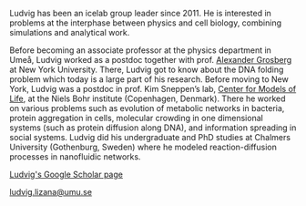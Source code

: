 Ludvig has been an icelab group leader since 2011. He is interested in problems at the interphase between physics and cell biology, combining simulations and analytical work. 

Before becoming an associate professor at the physics department in Umeå, Ludvig worked as a postdoc together with prof. [Alexander Grosberg](https://physics.nyu.edu/Grosberg/) at New York University. There, Ludvig got to know about the DNA folding problem which today is a large part of his research. Before moving to New York, Ludvig was a postdoc in prof. Kim Sneppen’s lab, [Center for Models of Life](https://nbi.ku.dk/english/research/biocomplexity/cmol/), at the Niels Bohr institute (Copenhagen, Denmark). There he worked on various problems such as evolution of metabolic networks in bacteria, protein aggregation in cells, molecular crowding in one dimensional systems (such as protein diffusion along DNA), and information spreading in social systems. Ludvig did his undergraduate and PhD studies at Chalmers University (Gothenburg, Sweden) where he modeled reaction-diffusion processes in nanofluidic networks.

[Ludvig's Google Scholar page](https://scholar.google.se/citations?hl=en&user=dgyfsckAAAAJ&view_op=list_works&sortby=pubdate)

[ludvig.lizana@umu.se](mailto:ludvig.lizana@umu.se)